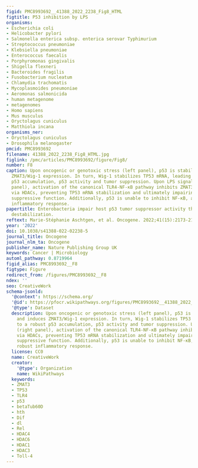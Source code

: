 ```yaml
---
figid: PMC8993692__41388_2022_2238_Fig8_HTML
figtitle: P53 inhibition by LPS
organisms:
- Escherichia coli
- Helicobacter pylori
- Salmonella enterica subsp. enterica serovar Typhimurium
- Streptococcus pneumoniae
- Klebsiella pneumoniae
- Enterococcus faecalis
- Porphyromonas gingivalis
- Shigella flexneri
- Bacteroides fragilis
- Fusobacterium nucleatum
- Chlamydia trachomatis
- Mycoplasmoides pneumoniae
- Aeromonas salmonicida
- human metagenome
- metagenomes
- Homo sapiens
- Mus musculus
- Oryctolagus cuniculus
- Matthiola incana
organisms_ner:
- Oryctolagus cuniculus
- Drosophila melanogaster
pmcid: PMC8993692
filename: 41388_2022_2238_Fig8_HTML.jpg
figlink: /pmc/articles/PMC8993692/figure/Fig8/
number: F8
caption: Upon oncogenic or genotoxic stress (left panel), p53 is stabilized, and induces
  ZMAT3/Wig-1 expression. In turn, Wig-1 stabilizes TP53 mRNA, leading to a robust
  p53 accumulation, p53 activity and tumor suppression. Upon LPS signaling (right
  panel), activation of the canonical TLR4-NF-κB pathway inhibits ZMAT3 transcription
  via HDACs, preventing TP53 mRNA stabilization and ultimately impairing p53 tumor
  suppressive function. Additionally, p53 is unable to inhibit NF-κB, allowing a robust
  inflammatory response.
papertitle: Enterobacteria impair host p53 tumor suppressor activity through mRNA
  destabilization.
reftext: Marie-Stéphanie Aschtgen, et al. Oncogene. 2022;41(15):2173-2186.
year: '2022'
doi: 10.1038/s41388-022-02238-5
journal_title: Oncogene
journal_nlm_ta: Oncogene
publisher_name: Nature Publishing Group UK
keywords: Cancer | Microbiology
automl_pathway: 0.8719964
figid_alias: PMC8993692__F8
figtype: Figure
redirect_from: /figures/PMC8993692__F8
ndex: ''
seo: CreativeWork
schema-jsonld:
  '@context': https://schema.org/
  '@id': https://pfocr.wikipathways.org/figures/PMC8993692__41388_2022_2238_Fig8_HTML.html
  '@type': Dataset
  description: Upon oncogenic or genotoxic stress (left panel), p53 is stabilized,
    and induces ZMAT3/Wig-1 expression. In turn, Wig-1 stabilizes TP53 mRNA, leading
    to a robust p53 accumulation, p53 activity and tumor suppression. Upon LPS signaling
    (right panel), activation of the canonical TLR4-NF-κB pathway inhibits ZMAT3 transcription
    via HDACs, preventing TP53 mRNA stabilization and ultimately impairing p53 tumor
    suppressive function. Additionally, p53 is unable to inhibit NF-κB, allowing a
    robust inflammatory response.
  license: CC0
  name: CreativeWork
  creator:
    '@type': Organization
    name: WikiPathways
  keywords:
  - ZMAT3
  - TP53
  - TLR4
  - p53
  - betaTub60D
  - hth
  - Dif
  - dl
  - Rel
  - HDAC4
  - HDAC6
  - HDAC1
  - HDAC3
  - Toll-4
---
```

